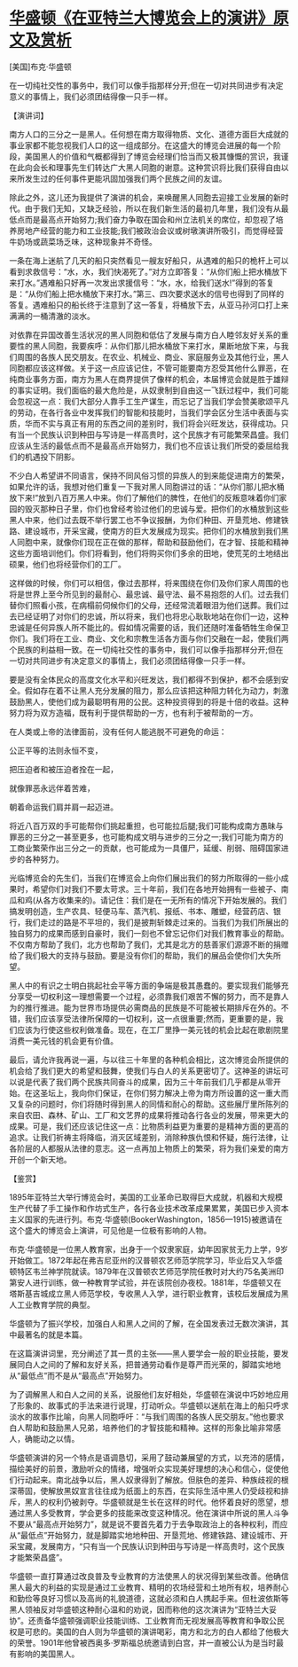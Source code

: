 # [华盛顿《在亚特兰大博览会上的演讲》原文及赏析](https://www.vrrw.net/wx/14517.html)

[美国]布克·华盛顿

在一切纯社交性的事务中，我们可以像手指那样分开;但在一切对共同进步有决定意义的事情上，我们必须团结得像一只手一样。

【演讲词】

南方人口的三分之一是黑人。任何想在南方取得物质、文化、道德方面巨大成就的事业家都不能忽视我们人口的这一组成部分。在这盛大的博览会进展的每一个阶段，美国黑人的价值和气概都得到了博览会经理们恰当而又极其慷慨的赏识，我谨在此向会长和理事先生们转达广大黑人同胞的谢意。这种赏识将比我们获得自由以来所发生过的任何事件更能巩固加强我们两个民族之间的友谊。

除此之外，这儿还为我提供了演讲的机会，来唤醒黑人同胞去迎接工业发展的新时代。由于我们无知，又缺乏经验，所以在我们新生活的最初几年里，我们没有从最低点而是最高点开始努力;我们奋力争取在国会和州立法机关的席位，却忽视了培养房地产经营的能力和工业技能;我们被政治会议或树墩演讲所吸引，而觉得经营牛奶场或蔬菜场乏味，这种现象并不奇怪。

一条在海上迷航了几天的船只突然看见一艘友好船只，从遇难的船只的桅杆上可以看到求救信号：“水，水，我们快渴死了。”对方立即答复：“从你们船上把水桶放下来打水。”遇难船只好再一次发出求援信号：“水，水，给我们送水!”得到的答复是：“从你们船上把水桶放下来打水。”第三、四次要求送水的信号也得到了同样的答复。遇难船只的船长终于注意到了这一答复，将桶放下去，从亚马孙河口打上来满满的一桶清澈的淡水。

对依靠在异国改善生活状况的黑人同胞和低估了发展与南方白人睦邻友好关系的重要性的黑人同胞，我要疾呼：从你们那儿把水桶放下来打水，果断地放下来，与我们周围的各族人民交朋友。在农业、机械业、商业、家庭服务业及其他行业，黑人同胞都应该这样做。关于这一点应该记住，不管可能要南方忍受其他什么罪恶，在纯商业事务方面，南方为黑人在商界提供了像样的机会，本届博览会就是胜于雄辩的事实证明。我们面临的最大危险是，从奴隶制到自由这一飞跃过程中，我们可能会忽视这一点：我们大部分人靠手工生产谋生，而忘记了当我们学会赞美歌颂平凡的劳动，在各行各业中发挥我们的智能和技能时，当我们学会区分生活中表面与实质，华而不实与真正有用的东西之间的差别时，我们将会兴旺发达，获得成功。只有当一个民族认识到种田与写诗是一样高贵时，这个民族才有可能繁荣昌盛。我们应该从生活的最低点而不是最高点开始努力，我们也不应该让我们所受的委屈给我们的机遇投下阴影。

不少白人希望讲不同语言，保持不同风俗习惯的异族人的到来能促进南方的繁荣，如果允许的话，我想对他们重复一下我对黑人同胞讲过的话：“从你们那儿把水桶放下来!”放到八百万黑人中来。你们了解他们的脾性，在他们的反叛意味着你们家园的毁灭那种日子里，你们也曾经考验过他们的忠诚与爱。把你们的水桶放到这些黑人中来，他们过去既不举行罢工也不争议报酬，为你们种田、开垦荒地、修建铁路、建设城市，开采宝藏，使南方的巨大发展成为现实。把你们的水桶放到我们黑人同胞中来，就像你们现在正在做的那样，帮助和鼓励他们，在才智、技能和精神这些方面培训他们。你们将看到，他们将购买你们多余的田地，使荒芜的土地结出硕果，他们也将经营你们的工厂。

这样做的时候，你们可以相信，像过去那样，将来围绕在你们及你们家人周围的也将是世界上至今所见到的最耐心、最忠诚、最守法、最不易抱怨的人们。过去我们替你们照看小孩，在病榻前伺候你们的父母，还经常流着眼泪为他们送葬。我们过去已经证明了对你们的忠诚，所以将来，我们也将忠心耿耿地站在你们一边，这种忠诚是任何异族人所不能比的。假如情况需要的话，我们还随时准备牺牲生命保卫你们。我们将在工业、商业、文化和宗教生活各方面与你们交融在一起，使我们两个民族的利益相一致。在一切纯社交性的事务中，我们可以像手指那样分开;但在一切对共同进步有决定意义的事情上，我们必须团结得像一只手一样。

要是没有全体民众的高度文化水平和兴旺发达，我们都得不到保护，都不会感到安全。假如存在着不让黑人充分发展的阻力，那么应该把这种阻力转化为动力，刺激鼓励黑人，使他们成为最聪明有用的公民。这种投资得到的将是十倍的收益。这种努力将为双方造福，既有利于提供帮助的一方，也有利于被帮助的一方。



在人类或上帝的法律面前，没有任何人能逃脱不可避免的命运：

公正平等的法则永恒不变，

把压迫者和被压迫者拴在一起，

就像罪恶永远伴着苦难，

朝着命运我们肩并肩一起迈进。

将近八百万双的手可能帮你们挑起重担，也可能拉后腿;我们可能构成南方愚昧与罪恶的三分之一甚至更多，也可能构成文明与进步的三分之一;我们可能为南方的工商业繁荣作出三分之一的贡献，也可能成为一具僵尸，延缓、削弱、阻碍国家进步的各种努力。

光临博览会的先生们，当我们在博览会上向你们展出我们的努力所取得的一些小成果时，希望你们对我们不要太苛求。三十年前，我们在各地开始拥有一些被子、南瓜和鸡(从各方收集来的)。请记住：我们是在一无所有的情况下开始发展的。我们搞发明创造，生产农具、轻便马车、蒸汽机、报纸、书本、雕塑，经营药店、银行，我们走过的路是不平坦的，我们是披荆斩棘走过来的。当我们为我们所展出的独自努力的成果而感到自豪时，我们一刻也不曾忘记你们对我们教育事业的帮助。不仅南方帮助了我们，北方也帮助了我们，尤其是北方的慈善家们源源不断的捐赠给了我们极大的支持与鼓励。要是没有你们的帮助，我们的展品会使你们大失所望。

黑人中的有识之士明白挑起社会平等方面的争端是极其愚蠢的。要实现我们能够充分享受一切权利这一理想需要一个过程，必须靠我们艰苦不懈的努力，而不是靠人为的推行推进。能为世界市场提供必需商品的民族是不可能被长期排斥在外的。不错，我们应该享受法律所保障的一切权利，这一点很重要;然而，更重要的是，我们应该为行使这些权利做准备。现在，在工厂里挣一美元钱的机会比起在歌剧院里消费一美元钱的机会更有价值。

最后，请允许我再说一遍，与以往三十年里的各种机会相比，这次博览会所提供的机会给了我们更大的希望和鼓舞，使我们与白人的关系更密切了。这神圣的讲坛可以说是代表了我们两个民族共同奋斗的成果，因为三十年前我们几乎都是从零开始。在这圣坛上，我向你们保证，在你们努力解决上帝为南方所设置的这一重大而又复杂的问题时，你们将随时得到黑人的同情和耐心的帮助。这些展厅里所陈列的来自农田、森林、矿山、工厂和文艺界的成果将推动各行各业的发展，带来更大的成果。可是，我们还应该记住这一点：比物质利益更为重要的是精神方面的更高的追求。让我们祈祷主将降临，消灭区域差别，消除种族仇恨和怀疑，施行法律，让各阶层的人都服从法律的意志。这一点再加上物质上的繁荣，将为我们亲爱的南方开创一个新天地。

【鉴赏】

1895年亚特兰大举行博览会时，美国的工业革命已取得巨大成就，机器和大规模生产代替了手工操作和作坊式生产，各行各业技术改革成果累累，美国已步入资本主义国家的先进行列。布克·华盛顿(BookerWashington，1856—1915)被邀请在这个盛大的博览会上演讲，可见他是一位极有影响的人物。

布克·华盛顿是一位黑人教育家，出身于一个奴隶家庭，幼年因家贫无力上学，9岁开始做工。1872年起在弗吉尼亚州的汉普顿农艺师范学院学习，毕业后又入华盛顿特区韦兰神学院就读。1879年在汉普顿农艺师范学院任教时对大约75名美洲印第安人进行训练，做一种教育学试验，并在该院创办夜校。1881年，华盛顿又在塔斯基吉城成立黑人师范学校，专收黑人入学，进行职业教育，该校后发展成为黑人工业教育学院的典型。

华盛顿为了振兴学校，加强白人和黑人之间的了解，在全国发表过无数次演讲，其中最著名的就是本篇。

在这篇演讲词里，充分阐述了其一贯的主张——黑人要学会一般的职业技能，要发展同白人之间的了解和友好关系，把普通劳动看作是尊严而光荣的，脚踏实地地从“最低点”而不是从“最高点”开始努力。

为了调解黑人和白人之间的关系，说服他们友好相处，华盛顿在演说中巧妙地应用了形象的、故事式的手法来进行说理，打动听众。华盛顿以迷航在海上的船只呼求淡水的故事作比喻，向黑人同胞呼吁：“与我们周围的各族人民交朋友。”他也要求白人帮助和鼓励黑人兄弟，培养他们的才智技能和精神。这样的形象比喻非常感人，确能动之以情。

华盛顿演讲的另一个特点是语调恳切，采用了鼓动兼展望的方式，以充沛的感情，描绘美好的前景，激励听众的情绪，增强听众实现美好理想的决心和信心，促使他们行动起来。南北战争以后，黑人奴隶得到了解放。但肤色的差异、种族歧视的根深蒂固，使解放黑奴宣言往往成为纸面上的东西，在实际生活中黑人仍受歧视和排斥，黑人的权利仍被剥夺。华盛顿就是生长在这样的时代。他怀着良好的愿望，想通过黑人多受教育，学会更多的技能来改变这种情况。他在演讲中所说的黑人斗争不要从“最高点开始努力”，就是说不要首先着力于去争取政治上的各种权利，而应从“最低点”开始努力，就是脚踏实地地种田、开垦荒地、修建铁路、建设城市、开采宝藏，发展南方，“只有当一个民族认识到种田与写诗是一样高贵时，这个民族才能繁荣昌盛”。

华盛顿一直打算通过改良普及专业教育的方法使黑人的状况得到某些改善。他确信黑人最大的利益的实现是通过工业教育、精明的农场经营和土地所有权，培养耐心和勤俭等良好习惯以及高尚的礼貌道德，这就必须和白人携起手来。但杜波依斯等黑人领袖反对华盛顿这种耐心温和的劝说，因而称他的这次演讲为“亚特兰大妥协”。还责备华盛顿强调职业技能训练、工业教育而无视发展高等教育和争取公民权是可悲的。美国的白人则为华盛顿的演讲喝彩，南方和北方的白人都给了他极大的荣誉。1901年他曾被西奥多·罗斯福总统邀请到白宫，并一直被公认为是当时最有影响的美国黑人。

